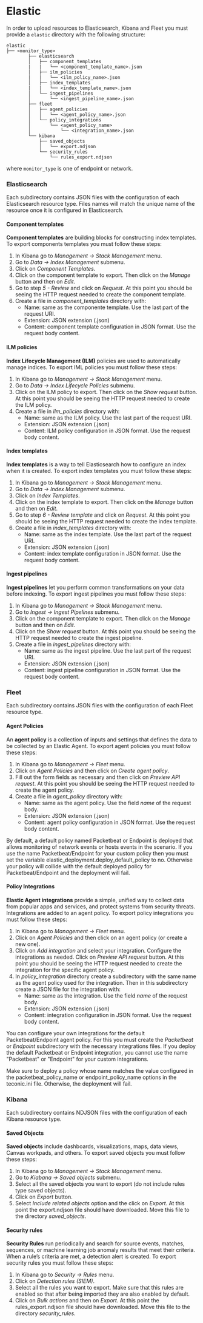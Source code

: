 # Elastic
In order to upload resources to Elasticsearch, Kibana and Fleet you must provide a `elastic` directory with the following structure:

```
elastic
├── <monitor_type>
        ├── elasticsearch
        │   ├── component_templates
        |   |   └── <component_template_name>.json
        │   ├── ilm_policies
        |   |   └── <ilm_policy_name>.json
        │   ├── index_templates
        |   |   └── <index_template_name>.json
        │   └── ingest_pipelines
        │       └── <ingest_pipeline_name>.json
        ├── fleet
        │   ├── agent_policies
        │   │   └── <agent_policy_name>.json
        │   └── policy_integrations
        │       └── <agent_policy_name>
        │           └── <integration_name>.json
        └── kibana
            ├── saved_objects
            │   └── export.ndjson
            └── security_rules
                └── rules_export.ndjson
```
where `monitor_type` is one of endpoint or network.


### Elasticsearch
Each subdirectory contains JSON files with the configuration of each Elasticsearch resource type. Files names will match the unique name of the resource once it is configured in Elasticsearch.

#### Component templates

**Component templates** are building blocks for constructing index templates. To export components templates you must follow these steps:
1. In Kibana go to *Management -> Stack Management* menu.
2. Go to *Data -> Index Management* submenu.
3. Click on *Component Templates*.
4. Click on the component template to export. Then click on the *Manage* button and then on *Edit*.
5. Go to step *5 - Review* and click on *Request*. At this point you should be seeing the HTTP request needed to create the component template.
6. Create a file in *component_templates* directory with:
    - Name: same as the componente template. Use the last part of the request URI.
    - Extension: JSON extension (.json)
    - Content: component template configuration in JSON format. Use the request body content.


#### ILM policies

**Index Lifecycle Management (ILM)** policies are used to automatically manage indices. To export IML policies you must follow these steps:
1. In Kibana go to *Management -> Stack Management* menu.
2. Go to *Data -> Index Lifecycle Policies* submenu.
3. Click on the ILM policy to export. Then click on the *Show request* button. At this point you should be seeing the HTTP request needed to create the ILM policy.
4. Create a file in *ilm_policies* directory with:
    - Name: same as the ILM policy. Use the last part of the request URI.
    - Extension: JSON extension (.json)
    - Content: ILM policy configuration in JSON format. Use the request body content.

#### Index templates

**Index templates** is a way to tell Elasticsearch how to configure an index when it is created. To export index templates you must follow these steps:
1. In Kibana go to *Management -> Stack Management* menu.
2. Go to *Data -> Index Management* submenu.
3. Click on *Index Templates*.
4. Click on the index template to export. Then click on the *Manage* button and then on *Edit*.
5. Go to step *6 - Review template* and click on *Request*. At this point you should be seeing the HTTP request needed to create the index template.
6. Create a file in *index_templates* directory with:
    - Name: same as the index template. Use the last part of the request URI.
    - Extension: JSON extension (.json)
    - Content: index template configuration in JSON format. Use the request body content.

#### Ingest pipelines
**Ingest pipelines** let you perform common transformations on your data before indexing. To export ingest pipelines you must follow these steps:
1. In Kibana go to *Management -> Stack Management* menu.
2. Go to *Ingest -> Ingest Pipelines* submenu.
3. Click on the component template to export. Then click on the *Manage* button and then on *Edit*.
4. Click on the *Show request* button. At this point you should be seeing the HTTP request needed to create the ingest pipeline.
5. Create a file in *ingest_pipelines* directory with:
    - Name: same as the ingest pipeline. Use the last part of the request URI.
    - Extension: JSON extension (.json)
    - Content: ingest pipeline configuration in JSON format. Use the request body content.

### Fleet
Each subdirectory contains JSON files with the configuration of each Fleet resource type.

#### Agent Policies
An **agent policy** is a collection of inputs and settings that defines the data to be collected by an Elastic Agent. To export agent policies you must follow these steps:
1. In Kibana go to *Management -> Fleet* menu.
2. Click on *Agent Policies* and then click on *Create agent policy*.
3. Fill out the form fields as necessary and then click on *Preview API request*. At this point you should be seeing the HTTP request needed to create the agent policy.
4. Create a file in *agent_policy* directory with:
    - Name: same as the agent policy. Use the field *name* of the request body.
    - Extension: JSON extension (.json)
    - Content: agent policy configuration in JSON format. Use the request body content.

By default, a default policy named Packetbeat or Endpoint is deployed that allows monitoring of network events or hosts events in the scenario. If you use the name Packetbeat/Endpoint for your custom policy then you must set the variable elastic_deployment.deploy_default_policy to no. Otherwise your policy will collide with the default deployed policy for Packetbeat/Endpoint and the deployment will fail.

#### Policy Integrations
**Elastic Agent integrations** provide a simple, unified way to collect data from popular apps and services, and protect systems from security threats. Integrations are added to an agent policy. To export policy integrations you must follow these steps:
1. In Kibana go to *Management -> Fleet* menu.
2. Click on *Agent Policies* and then click on an agent policy (or create a new one).
3. Click on *Add integration* and select your integration. Configure the integrations as needed. Click on *Preview API request* button. At this point you should be seeing the HTTP request needed to create the integration for the specific agent policy.
4. In *policy_integration* directory create a subdirectory with the same name as the agent policy used for the integration. Then in this subdirectory create a JSON file for the integration with:
    - Name: same as the integration. Use the field *name* of the request body.
    - Extension: JSON extension (.json)
    - Content: integration configuration in JSON format. Use the request body content.

You can configure your own integrations for the default Packetbeat/Endpoint agent policy. For this you must create the *Packetbeat* or *Endpoint* subdirectory with the necessary integrations files. If you deploy the default Packetbeat or Endpoint integration, you cannot use the name "Packetbeat" or "Endpoint" for your custom integrations.

Make sure to deploy a policy whose name matches the value configured in the packetbeat_policy_name or endpoint_policy_name options in the teconic.ini file. Otherwise, the deployment will fail.

### Kibana
Each subdirectory contains NDJSON files with the configuration of each Kibana resource type.

#### Saved Objects
**Saved objects** include dashboards, visualizations, maps, data views, Canvas workpads, and others. To export saved objects you must follow these steps:
1. In Kibana go to *Management -> Stack Management* menu.
2. Go to *Kiabana -> Saved objects* submenu.
3. Select all the saved objects you want to export (do not include rules type saved objects).
4. Click on *Export* button.
5. Select *Include related objects* option and the click on *Export*. At this point the export.ndjson file should have downloaded. Move this file to the directory *saved_objects*.

#### Security rules
**Security Rules** run periodically and search for source events, matches, sequences, or machine learning job anomaly results that meet their criteria. When a rule’s criteria are met, a detection alert is created. To export security rules you must follow these steps:
1. In Kibana go to *Security -> Rules* menu.
2. Click on *Detection rules (SIEM)*.
3. Select all the rules you want to export. Make sure that this rules are enabled so that after being imported they are also enabled by default.
4. Click on *Bulk actions* and then on *Export*. At this point the rules_export.ndjson file should have downloaded. Move this file to the directory *security_rules*. 
